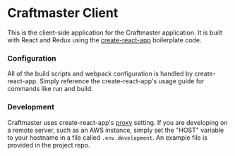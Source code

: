 # Craftmaster Client

This is the client-side application for the Craftmaster application. It is built with React and Redux using the [create-react-app](https://github.com/facebookincubator/create-react-app) boilerplate code.

### Configuration

All of the build scripts and webpack configuration is handled by create-react-app. Simply reference the create-react-app's usage guide for commands like run and build.

### Development

Craftmaster uses create-react-app's [proxy](https://github.com/facebookincubator/create-react-app/blob/master/packages/react-scripts/template/README.md#proxying-api-requests-in-development) setting. If you are developing on a remote server, such as an AWS instance, simply set the "HOST" variable to your hostname in a file called `.env.development`. An example file is provided in the project repo.
